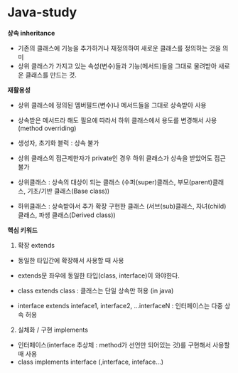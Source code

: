 # Java-study

**상속 inheritance**
- 기존의 클래스에 기능을 추가하거나 재정의하여 새로운 클래스를 정의하는 것을 의미
- 상위 클래스가 가지고 있는 속성(변수)들과 기능(메서드)들을 그대로 물려받아 새로운 클래스를 만드는 것.


**재활용성**
- 상위 클래스에 정의된 멤버필드(변수)나 메서드들을 그대로 상속받아 사용
- 상속받은 메서드라 해도 필요에 따라서 하위 클래스에서 용도를 변경해서 사용(method overriding)


- 생성자, 초기화 블럭 : 상속 불가
- 상위 클래스의 접근제한자가 private인 경우 하위 클래스가 상속을 받았어도 접근 불가



- 상위클래스 : 상속의 대상이 되는 클래스 (수퍼(super)클래스, 부모(parent)클래스, 기초/기반 클래스(Base class))
- 하위클래스 : 상속받아서 추가 확장 구현한 클래스 (서브(sub)클래스, 자녀(child)클래스, 파생 클래스(Derived class))





**핵심 키워드**
1. 확장 extends
- 동일한 타입간에 확장해서 사용할 때 사용
- extends문 좌우에 동일한 타입(class, interface)이 와야한다.

- class extends class : 클래스는 단일 상속만 허용 (in java)
- interface extends inteface1, interface2, ...interfaceN : 인터페이스는 다중 상속 허용

2. 실체화 / 구현 implements
- 인터페이스(interface 추상체 : method가 선언만 되어있는 것)를 구현해서 사용할 때 사용 
- class implements interface (,interface, inteface...)



